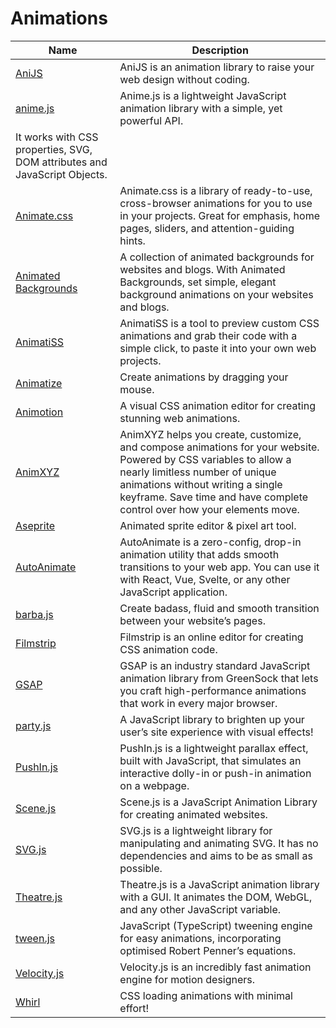 # Animations

| Name | Description |
| --- | --- |
| [AniJS](https://anijs.github.io/) | AniJS is an animation library to raise your web design without coding. |
| [anime.js](https://animejs.com/) | Anime.js is a lightweight JavaScript animation library with a simple, yet powerful API.
It works with CSS properties, SVG, DOM attributes and JavaScript Objects. |
| [Animate.css](https://animate.style/) | Animate.css is a library of ready-to-use, cross-browser animations for you to use in your projects. Great for emphasis, home pages, sliders, and attention-guiding hints. |
| [Animated Backgrounds](https://animatedbackgrounds.me/) | A collection of animated backgrounds for websites and blogs. With Animated Backgrounds, set simple, elegant background animations on your websites and blogs. |
| [AnimatiSS](https://xsgames.co/animatiss/) | AnimatiSS is a tool to preview custom CSS animations and grab their code with a simple click, to paste it into your own web projects. |
| [Animatize](https://animatize.com/) | Create animations by dragging your mouse. |
| [Animotion](https://animotion.dev/) | A visual CSS animation editor for creating stunning web animations. |
| [AnimXYZ](https://animxyz.com/) | AnimXYZ helps you create, customize, and compose animations for your website. Powered by CSS variables to allow a nearly limitless number of unique animations without writing a single keyframe. Save time and have complete control over how your elements move. |
| [Aseprite](https://www.aseprite.org/) | Animated sprite editor & pixel art tool. |
| [AutoAnimate](https://auto-animate.formkit.com/) | AutoAnimate is a zero-config, drop-in animation utility that adds smooth transitions to your web app. You can use it with React, Vue, Svelte, or any other JavaScript application. |
| [barba.js](https://barba.js.org/) | Create badass, fluid and smooth transition between your website’s pages. |
| [Filmstrip](https://filmstrip.berryscript.com/) | Filmstrip is an online editor for creating CSS animation code. |
| [GSAP](https://gsap.com/) | GSAP is an industry standard JavaScript animation library from GreenSock that lets you craft high-performance animations that work in every major browser. |
| [party.js](https://party.js.org/) | A JavaScript library to brighten up your user’s site experience with visual effects! |
| [PushIn.js](https://pushinjs.com/) | PushIn.js is a lightweight parallax effect, built with JavaScript, that simulates an interactive dolly-in or push-in animation on a webpage. |
| [Scene.js](https://daybrush.com/scenejs/) | Scene.js is a JavaScript Animation Library for creating animated websites. |
| [SVG.js](https://svgjs.com/) | SVG.js is a lightweight library for manipulating and animating SVG. It has no dependencies and aims to be as small as possible. |
| [Theatre.js](https://www.theatrejs.com/) | Theatre.js is a JavaScript animation library with a GUI. It animates the DOM, WebGL, and any other JavaScript variable. |
| [tween.js](https://tweenjs.github.io/tween.js/) | JavaScript (TypeScript) tweening engine for easy animations, incorporating optimised Robert Penner’s equations. |
| [Velocity.js](http://velocityjs.org/) | Velocity.js is an incredibly fast animation engine for motion designers. |
| [Whirl](https://whirl.netlify.app/) | CSS loading animations with minimal effort! |
